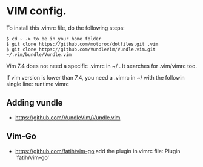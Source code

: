 # VIM config.

To install this .vimrc file, do the following steps:

```
$ cd ~ -> to be in your home folder
$ git clone https://github.com/motorox/dotfiles.git .vim
$ git clone https://github.com/VundleVim/Vundle.vim.git ~/.vim/bundle/Vundle.vim
```

Vim 7.4 does not need a specific .vimrc in ~/ . It searches for .vim/vimrc too.

If vim version is lower than 7.4, you need a .vimrc in ~/ with the followin single line:
  runtime vimrc

## Adding vundle
- https://github.com/VundleVim/Vundle.vim


## Vim-Go
- https://github.com/fatih/vim-go
add the plugin in vimrc file:
  Plugin 'fatih/vim-go'


